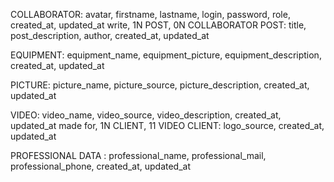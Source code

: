COLLABORATOR: avatar, firstname, lastname, login, password, role, created_at, updated_at
write, 1N POST, 0N COLLABORATOR
POST: title, post_description, author, created_at, updated_at
 
EQUIPMENT: equipment_name, equipment_picture, equipment_description, created_at, updated_at

PICTURE: picture_name, picture_source, picture_description, created_at, updated_at

VIDEO: video_name, video_source, video_description, created_at, updated_at
made for, 1N CLIENT, 11 VIDEO
CLIENT: logo_source, created_at, updated_at

PROFESSIONAL DATA : professional_name, professional_mail, professional_phone, created_at, updated_at